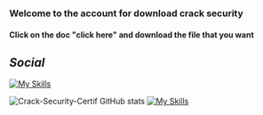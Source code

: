 ### **Welcome to the account for download crack security**

#### Click on the doc "click here" and download the file that you want


## *Social*
[![My Skills](https://skillicons.dev/icons?i=discord)](https://discord.gg/rPqyfV7kTp)
                  





![Crack-Security-Certif GitHub stats](https://github-readme-stats.vercel.app/api?username=crack-security-certif&show_icons=true&theme=tokyonight)
[![My Skills](https://skillicons.dev/icons?i=cpp,c,dotnet,py)](https://skillicons.dev)
